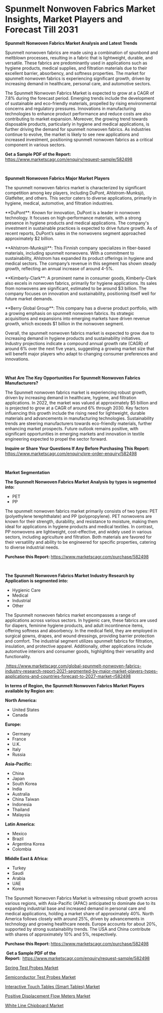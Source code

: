 <p><h1>Spunmelt Nonwoven Fabrics Market Insights, Market Players and Forecast Till 2031</h1></p><p><strong>Spunmelt Nonwoven Fabrics Market Analysis and Latest Trends</strong></p>
<p><p>Spunmelt nonwoven fabrics are made using a combination of spunbond and meltblown processes, resulting in a fabric that is lightweight, durable, and versatile. These fabrics are predominantly used in applications such as hygiene products, medical supplies, and filtration materials due to their excellent barrier, absorbency, and softness properties. The market for spunmelt nonwoven fabrics is experiencing significant growth, driven by increasing demand in healthcare, personal care, and automotive sectors.</p><p>The Spunmelt Nonwoven Fabrics Market is expected to grow at a CAGR of 7.8% during the forecast period. Emerging trends include the development of sustainable and eco-friendly materials, propelled by rising environmental concerns and regulatory pressures. Innovations in manufacturing technologies to enhance product performance and reduce costs are also contributing to market expansion. Moreover, the growing trend towards disposable products, particularly in hygiene and medical applications, is further driving the demand for spunmelt nonwoven fabrics. As industries continue to evolve, the market is likely to see new applications and increased investment, positioning spunmelt nonwoven fabrics as a critical component in various sectors.</p></p>
<p><strong>Get a Sample PDF of the Report:&nbsp;</strong> <a href="https://www.marketscagr.com/enquiry/request-sample/582498?utm_campaign=1278&utm_medium=2&utm_source=Github&utm_content=ia&utm_term=27092024&utm_id=spunmelt-nonwoven-fabrics">https://www.marketscagr.com/enquiry/request-sample/582498</a></p>
<p>&nbsp;</p>
<p><strong>Spunmelt Nonwoven Fabrics Major Market Players</strong></p>
<p><p>The spunmelt nonwoven fabrics market is characterized by significant competition among key players, including DuPont, Ahlstrom-Munksjö, Glatfelter, and others. This sector caters to diverse applications, primarily in hygiene, medical, automotive, and filtration industries.</p><p>**DuPont**: Known for innovation, DuPont is a leader in nonwoven technology. It focuses on high-performance materials, with a strong presence in hygiene products and medical applications. The company's investment in sustainable practices is expected to drive future growth. As of recent reports, DuPont’s sales in the nonwovens segment approached approximately $2 billion.</p><p>**Ahlstrom-Munksjö**: This Finnish company specializes in fiber-based materials, including spunmelt nonwovens. With a commitment to sustainability, Ahlstrom has expanded its product offerings in hygiene and medical sectors. The company’s revenue in this segment has shown steady growth, reflecting an annual increase of around 4-5%.</p><p>**Kimberly-Clark**: A prominent name in consumer goods, Kimberly-Clark also excels in nonwoven fabrics, primarily for hygiene applications. Its sales from nonwovens are significant, estimated to be around $3 billion. The company focuses on innovation and sustainability, positioning itself well for future market demands.</p><p>**Berry Global Group**: This company has a diverse product portfolio, with a growing emphasis on spunmelt nonwoven fabrics. Its strategic acquisitions and expansions into emerging markets have driven revenue growth, which exceeds $1 billion in the nonwoven segment.</p><p>Overall, the spunmelt nonwoven fabrics market is expected to grow due to increasing demand in hygiene products and sustainability initiatives. Industry projections indicate a compound annual growth rate (CAGR) of around 6% over the next five years, suggesting a growing market size that will benefit major players who adapt to changing consumer preferences and innovations.</p></p>
<p>&nbsp;</p>
<p><strong>What Are The Key Opportunities For Spunmelt Nonwoven Fabrics Manufacturers?</strong></p>
<p><p>The Spunmelt nonwoven fabrics market is experiencing robust growth, driven by increasing demand in healthcare, hygiene, and filtration applications. In 2022, the market was valued at approximately $5 billion and is projected to grow at a CAGR of around 6% through 2030. Key factors influencing this growth include the rising need for lightweight, durable materials and advancements in manufacturing technologies. Sustainability trends are steering manufacturers towards eco-friendly materials, further enhancing market prospects. Future outlook remains positive, with significant opportunities in emerging markets and innovation in textile engineering expected to propel the sector forward.</p></p>
<p><strong>Inquire or Share Your Questions If Any Before Purchasing This Report:</strong> <a href="https://www.marketscagr.com/enquiry/pre-order-enquiry/582498?utm_campaign=1278&utm_medium=2&utm_source=Github&utm_content=ia&utm_term=27092024&utm_id=spunmelt-nonwoven-fabrics">https://www.marketscagr.com/enquiry/pre-order-enquiry/582498</a></p>
<p>&nbsp;</p>
<p><strong>Market Segmentation</strong></p>
<p><strong>The Spunmelt Nonwoven Fabrics Market Analysis by types is segmented into:</strong></p>
<p><ul><li>PET</li><li>PP</li></ul></p>
<p><p>The spunmelt nonwoven fabrics market primarily consists of two types: PET (polyethylene terephthalate) and PP (polypropylene). PET nonwovens are known for their strength, durability, and resistance to moisture, making them ideal for applications in hygiene products and medical textiles. In contrast, PP nonwovens are lightweight, cost-effective, and widely used in various sectors, including agriculture and filtration. Both materials are favored for their versatility and ability to be engineered for specific properties, catering to diverse industrial needs.</p></p>
<p><strong>Purchase this Report:&nbsp;</strong><a href="https://www.marketscagr.com/purchase/582498?utm_campaign=1278&utm_medium=2&utm_source=Github&utm_content=ia&utm_term=27092024&utm_id=spunmelt-nonwoven-fabrics">https://www.marketscagr.com/purchase/582498</a></p>
<p>&nbsp;</p>
<p><strong>The Spunmelt Nonwoven Fabrics Market Industry Research by Application is segmented into:</strong></p>
<p><ul><li>Hygienic Care</li><li>Medical</li><li>Industrial</li><li>Other</li></ul></p>
<p><p>The Spunmelt nonwoven fabrics market encompasses a range of applications across various sectors. In hygienic care, these fabrics are used for diapers, feminine hygiene products, and adult incontinence items, offering softness and absorbency. In the medical field, they are employed in surgical gowns, drapes, and wound dressings, providing barrier protection and comfort. The industrial segment utilizes spunmelt fabrics for filtration, insulation, and protective apparel. Additionally, other applications include automotive interiors and consumer goods, highlighting their versatility and functionality.</p></p>
<p><a href="https://www.marketscagr.com/global-spunmelt-nonwoven-fabrics-industry-research-report-2021-segmented-by-major-market-players-types-applications-and-countries-forecast-to-2027-market-r582498?utm_campaign=1278&utm_medium=2&utm_source=Github&utm_content=ia&utm_term=27092024&utm_id=spunmelt-nonwoven-fabrics">&nbsp;https://www.marketscagr.com/global-spunmelt-nonwoven-fabrics-industry-research-report-2021-segmented-by-major-market-players-types-applications-and-countries-forecast-to-2027-market-r582498</a></p>
<p><strong>In terms of Region, the Spunmelt Nonwoven Fabrics Market Players available by Region are:</strong></p>
<p>
    <p> <strong> North America: </strong>
        <ul>
            <li>United States</li>
            <li>Canada</li>
        </ul>
        </p> 
    <p> <strong> Europe: </strong>
        <ul>
            <li>Germany</li>
            <li>France</li>
            <li>U.K.</li>
            <li>Italy</li>
            <li>Russia</li>
        </ul>
        </p> 
    <p> <strong> Asia-Pacific: </strong>
        <ul>
            <li>China</li>
            <li>Japan</li>
            <li>South Korea</li>
            <li>India</li>
            <li>Australia</li>
            <li>China Taiwan</li>
            <li>Indonesia</li>
            <li>Thailand</li>
            <li>Malaysia</li>
        </ul>
        </p> 
    <p> <strong> Latin America: </strong>
        <ul>
            <li>Mexico</li>
            <li>Brazil</li>
            <li>Argentina Korea</li>
            <li>Colombia</li>
        </ul>
        </p> 
    <p> <strong> Middle East & Africa: </strong>
        <ul>
            <li>Turkey</li>
            <li>Saudi</li>
            <li>Arabia</li>
            <li>UAE</li>
            <li>Korea</li>
        </ul>
    </p>
    </p>
<p><p>The Spunmelt Nonwoven Fabrics Market is witnessing robust growth across various regions, with Asia-Pacific (APAC) anticipated to dominate due to its expanding industrial base and increased demand in personal care and medical applications, holding a market share of approximately 40%. North America follows closely with around 25%, driven by advancements in technology and growing healthcare needs. Europe accounts for about 20%, supported by strong sustainability trends. The USA and China contribute with shares of approximately 10% and 5%, respectively.</p></p>
<p><strong>Purchase this Report: </strong><a href="https://www.marketscagr.com/purchase/582498?utm_campaign=1278&utm_medium=2&utm_source=Github&utm_content=ia&utm_term=27092024&utm_id=spunmelt-nonwoven-fabrics">https://www.marketscagr.com/purchase/582498</a></p>
<p>&nbsp;<strong>Get a Sample PDF of the Report:&nbsp;&nbsp;</strong><a href="https://www.marketscagr.com/enquiry/request-sample/582498?utm_campaign=1278&utm_medium=2&utm_source=Github&utm_content=ia&utm_term=27092024&utm_id=spunmelt-nonwoven-fabrics">https://www.marketscagr.com/enquiry/request-sample/582498</a></p>
<p><strong></strong></p>
<p><p><a href="https://www.linkedin.com/pulse/spring-test-probes-market-size-share-trends-analysis-report-5acne?utm_campaign=1278&utm_medium=2&utm_source=Github&utm_content=ia&utm_term=27092024&utm_id=spunmelt-nonwoven-fabrics">Spring Test Probes Market</a></p><p><a href="https://www.linkedin.com/pulse/semiconductor-test-probes-market-global-regional-analysis-fhque?utm_campaign=1278&utm_medium=2&utm_source=Github&utm_content=ia&utm_term=27092024&utm_id=spunmelt-nonwoven-fabrics">Semiconductor Test Probes Market</a></p><p><a href="https://issuu.com/reportprime-2/docs/interactive-touch-tables-smart-tabl_a7fa79c05a6355?utm_campaign=1278&utm_medium=2&utm_source=Github&utm_content=ia&utm_term=27092024&utm_id=spunmelt-nonwoven-fabrics">Interactive Touch Tables (Smart Tables) Market</a></p><p><a href="https://github.com/AKSHATREPORTPRIME/Market-Research-Report-List-6/blob/main/positive-displacement-flow-meters-market.md?utm_campaign=1278&utm_medium=2&utm_source=Github&utm_content=ia&utm_term=27092024&utm_id=spunmelt-nonwoven-fabrics">Positive Displacement Flow Meters Market</a></p><p><a href="https://issuu.com/reportprime-2/docs/white-line-chipboard-market-size-20_41c9c6df20571a?utm_campaign=1278&utm_medium=2&utm_source=Github&utm_content=ia&utm_term=27092024&utm_id=spunmelt-nonwoven-fabrics">White Line Chipboard Market</a></p></p>